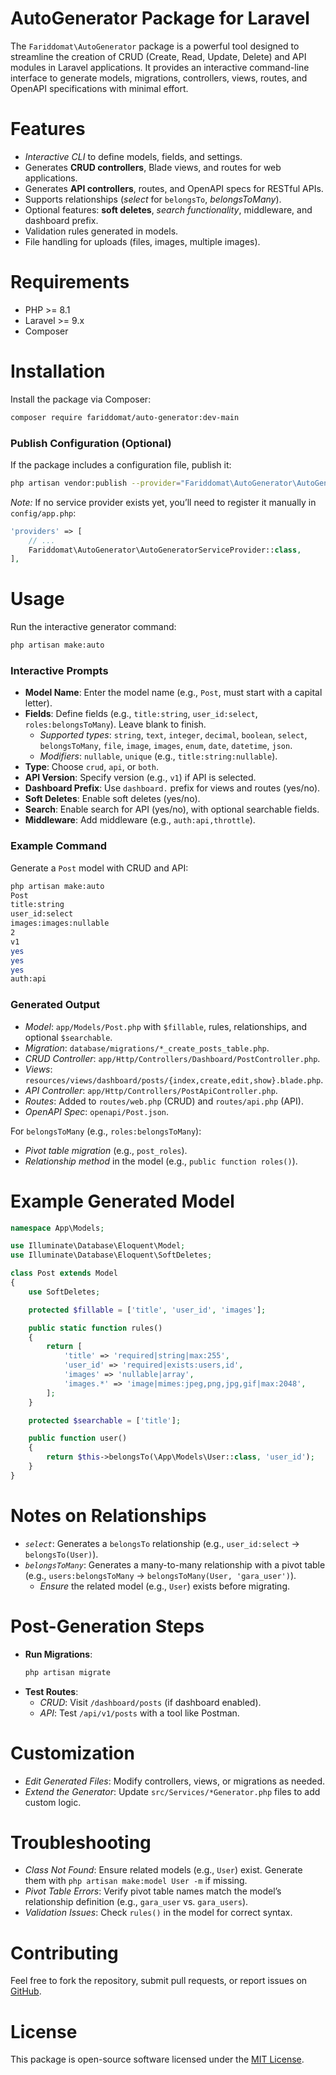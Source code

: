 # AutoGenerator Package for Laravel

The `Fariddomat\AutoGenerator` package is a powerful tool designed to streamline the creation of CRUD (Create, Read, Update, Delete) and API modules in Laravel applications. It provides an interactive command-line interface to generate models, migrations, controllers, views, routes, and OpenAPI specifications with minimal effort.

# Features
- *Interactive CLI* to define models, fields, and settings.
- Generates **CRUD controllers**, Blade views, and routes for web applications.
- Generates **API controllers**, routes, and OpenAPI specs for RESTful APIs.
- Supports relationships (*select* for `belongsTo`, *belongsToMany*).
- Optional features: **soft deletes**, *search functionality*, middleware, and dashboard prefix.
- Validation rules generated in models.
- File handling for uploads (files, images, multiple images).

# Requirements
- PHP >= 8.1
- Laravel >= 9.x
- Composer

# Installation

Install the package via Composer:

``` bash
composer require fariddomat/auto-generator:dev-main
```

### Publish Configuration (Optional)

If the package includes a configuration file, publish it:

``` bash
php artisan vendor:publish --provider="Fariddomat\AutoGenerator\AutoGeneratorServiceProvider"
```

*Note:* If no service provider exists yet, you’ll need to register it manually in `config/app.php`:

``` php
'providers' => [
    // ...
    Fariddomat\AutoGenerator\AutoGeneratorServiceProvider::class,
],
```

# Usage

Run the interactive generator command:

``` bash
php artisan make:auto
```

### Interactive Prompts
- **Model Name**: Enter the model name (e.g., `Post`, must start with a capital letter).
- **Fields**: Define fields (e.g., `title:string`, `user_id:select`, `roles:belongsToMany`). Leave blank to finish.
  - *Supported types*: `string`, `text`, `integer`, `decimal`, `boolean`, `select`, `belongsToMany`, `file`, `image`, `images`, `enum`, `date`, `datetime`, `json`.
  - *Modifiers*: `nullable`, `unique` (e.g., `title:string:nullable`).
- **Type**: Choose `crud`, `api`, or `both`.
- **API Version**: Specify version (e.g., `v1`) if API is selected.
- **Dashboard Prefix**: Use `dashboard.` prefix for views and routes (yes/no).
- **Soft Deletes**: Enable soft deletes (yes/no).
- **Search**: Enable search for API (yes/no), with optional searchable fields.
- **Middleware**: Add middleware (e.g., `auth:api,throttle`).

### Example Command

Generate a `Post` model with CRUD and API:

``` bash
php artisan make:auto 
Post 
title:string
user_id:select
images:images:nullable
2 
v1
yes 
yes 
yes
auth:api
```

### Generated Output
- *Model*: `app/Models/Post.php` with `$fillable`, rules, relationships, and optional `$searchable`.
- *Migration*: `database/migrations/*_create_posts_table.php`.
- *CRUD Controller*: `app/Http/Controllers/Dashboard/PostController.php`.
- *Views*: `resources/views/dashboard/posts/{index,create,edit,show}.blade.php`.
- *API Controller*: `app/Http/Controllers/PostApiController.php`.
- *Routes*: Added to `routes/web.php` (CRUD) and `routes/api.php` (API).
- *OpenAPI Spec*: `openapi/Post.json`.

For `belongsToMany` (e.g., `roles:belongsToMany`):
- *Pivot table migration* (e.g., `post_roles`).
- *Relationship method* in the model (e.g., `public function roles()`).

# Example Generated Model

``` php
namespace App\Models;

use Illuminate\Database\Eloquent\Model;
use Illuminate\Database\Eloquent\SoftDeletes;

class Post extends Model
{
    use SoftDeletes;

    protected $fillable = ['title', 'user_id', 'images'];

    public static function rules()
    {
        return [
            'title' => 'required|string|max:255',
            'user_id' => 'required|exists:users,id',
            'images' => 'nullable|array',
            'images.*' => 'image|mimes:jpeg,png,jpg,gif|max:2048',
        ];
    }

    protected $searchable = ['title'];

    public function user()
    {
        return $this->belongsTo(\App\Models\User::class, 'user_id');
    }
}
```

# Notes on Relationships
- *`select`*: Generates a `belongsTo` relationship (e.g., `user_id:select` → `belongsTo(User)`).
- *`belongsToMany`*: Generates a many-to-many relationship with a pivot table (e.g., `users:belongsToMany` → `belongsToMany(User, 'gara_user')`).
  - *Ensure* the related model (e.g., `User`) exists before migrating.

# Post-Generation Steps
- **Run Migrations**:
  ``` bash
  php artisan migrate
  ```
- **Test Routes**:
  - *CRUD*: Visit `/dashboard/posts` (if dashboard enabled).
  - *API*: Test `/api/v1/posts` with a tool like Postman.

# Customization
- *Edit Generated Files*: Modify controllers, views, or migrations as needed.
- *Extend the Generator*: Update `src/Services/*Generator.php` files to add custom logic.

# Troubleshooting
- *Class Not Found*: Ensure related models (e.g., `User`) exist. Generate them with `php artisan make:model User -m` if missing.
- *Pivot Table Errors*: Verify pivot table names match the model’s relationship definition (e.g., `gara_user` vs. `gara_users`).
- *Validation Issues*: Check `rules()` in the model for correct syntax.

# Contributing

Feel free to fork the repository, submit pull requests, or report issues on [GitHub](https://github.com/fariddomat/auto-generator).

# License

This package is open-source software licensed under the [MIT License](https://opensource.org/licenses/MIT).
